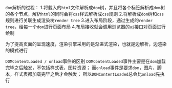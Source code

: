 `dom`解析的过程：
1.将载入的`html`文件解析成`dom`树，并且将各个标签解析成`dom`树的各个节点，解析`html`的同时会将`css`样式解析成`css`规则
2.将解析成`dom`树和`css`规则进行关联生成渲染树`render tree`
3.进入布局阶段，通过生成的`render tree`，给每一个`dom`进行页面布局
4.布局接收就会调用浏览器的`ui`接口对页面进行绘制

为了提高页面的呈现速度，渲染引擎采用的是渐进式渲染，也就是边解析，边渲染的模式进行

`DOMContentLoaded / onload`事件的区别
`DOMContentLoaded`事件主要是在`dom`加载完毕之后触发，不包括样式表，图片资源；
而`onload`事件是要求`dom`，图片，脚本，样式表都加载完毕之后才会触发；
所以`DOMContentLoaded`总会比`onload`先执行